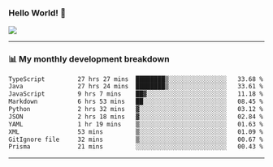 ### Hello World! 👋

<a>
  <img align="center" src="https://github-readme-stats.vercel.app/api?username=megatunger&count_private=true&include_all_commits=true&bg_color=30,56CCF2,2F80ED&title_color=fff&text_color=fff" />
</a>

------
### 📊 My monthly development breakdown

<!--START_SECTION:waka-->

```txt
TypeScript         27 hrs 27 mins  ████████▒░░░░░░░░░░░░░░░░   33.68 %
Java               27 hrs 24 mins  ████████▒░░░░░░░░░░░░░░░░   33.61 %
JavaScript         9 hrs 7 mins    ██▓░░░░░░░░░░░░░░░░░░░░░░   11.18 %
Markdown           6 hrs 53 mins   ██░░░░░░░░░░░░░░░░░░░░░░░   08.45 %
Python             2 hrs 32 mins   ▓░░░░░░░░░░░░░░░░░░░░░░░░   03.12 %
JSON               2 hrs 18 mins   ▓░░░░░░░░░░░░░░░░░░░░░░░░   02.84 %
YAML               1 hr 19 mins    ▒░░░░░░░░░░░░░░░░░░░░░░░░   01.63 %
XML                53 mins         ▒░░░░░░░░░░░░░░░░░░░░░░░░   01.09 %
GitIgnore file     32 mins         ▒░░░░░░░░░░░░░░░░░░░░░░░░   00.67 %
Prisma             21 mins         ░░░░░░░░░░░░░░░░░░░░░░░░░   00.43 %
```

<!--END_SECTION:waka-->

------

